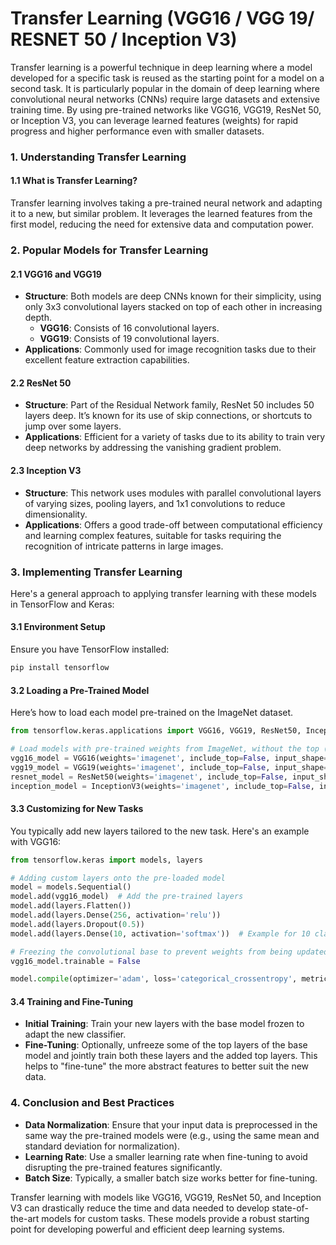 # Transfer Learning (VGG16 / VGG 19/ RESNET 50 / Inception V3)

Transfer learning is a powerful technique in deep learning where a model developed for a specific task is reused as the starting point for a model on a second task. It is particularly popular in the domain of deep learning where convolutional neural networks (CNNs) require large datasets and extensive training time. By using pre-trained networks like VGG16, VGG19, ResNet 50, or Inception V3, you can leverage learned features (weights) for rapid progress and higher performance even with smaller datasets.

### 1. **Understanding Transfer Learning**

#### **1.1 What is Transfer Learning?**
Transfer learning involves taking a pre-trained neural network and adapting it to a new, but similar problem. It leverages the learned features from the first model, reducing the need for extensive data and computation power.

### 2. **Popular Models for Transfer Learning**

#### **2.1 VGG16 and VGG19**
- **Structure**: Both models are deep CNNs known for their simplicity, using only 3x3 convolutional layers stacked on top of each other in increasing depth. 
  - **VGG16**: Consists of 16 convolutional layers.
  - **VGG19**: Consists of 19 convolutional layers.
- **Applications**: Commonly used for image recognition tasks due to their excellent feature extraction capabilities.

#### **2.2 ResNet 50**
- **Structure**: Part of the Residual Network family, ResNet 50 includes 50 layers deep. It’s known for its use of skip connections, or shortcuts to jump over some layers.
- **Applications**: Efficient for a variety of tasks due to its ability to train very deep networks by addressing the vanishing gradient problem.

#### **2.3 Inception V3**
- **Structure**: This network uses modules with parallel convolutional layers of varying sizes, pooling layers, and 1x1 convolutions to reduce dimensionality.
- **Applications**: Offers a good trade-off between computational efficiency and learning complex features, suitable for tasks requiring the recognition of intricate patterns in large images.

### 3. **Implementing Transfer Learning**

Here's a general approach to applying transfer learning with these models in TensorFlow and Keras:

#### **3.1 Environment Setup**
Ensure you have TensorFlow installed:
```bash
pip install tensorflow
```

#### **3.2 Loading a Pre-Trained Model**
Here’s how to load each model pre-trained on the ImageNet dataset.

```python
from tensorflow.keras.applications import VGG16, VGG19, ResNet50, InceptionV3

# Load models with pre-trained weights from ImageNet, without the top (fully connected) layers
vgg16_model = VGG16(weights='imagenet', include_top=False, input_shape=(224, 224, 3))
vgg19_model = VGG19(weights='imagenet', include_top=False, input_shape=(224, 224, 3))
resnet_model = ResNet50(weights='imagenet', include_top=False, input_shape=(224, 224, 3))
inception_model = InceptionV3(weights='imagenet', include_top=False, input_shape=(299, 299, 3))
```

#### **3.3 Customizing for New Tasks**
You typically add new layers tailored to the new task. Here's an example with VGG16:

```python
from tensorflow.keras import models, layers

# Adding custom layers onto the pre-loaded model
model = models.Sequential()
model.add(vgg16_model)  # Add the pre-trained layers
model.add(layers.Flatten())
model.add(layers.Dense(256, activation='relu'))
model.add(layers.Dropout(0.5))
model.add(layers.Dense(10, activation='softmax'))  # Example for 10 classes

# Freezing the convolutional base to prevent weights from being updated during training
vgg16_model.trainable = False

model.compile(optimizer='adam', loss='categorical_crossentropy', metrics=['accuracy'])
```

#### **3.4 Training and Fine-Tuning**
- **Initial Training**: Train your new layers with the base model frozen to adapt the new classifier.
- **Fine-Tuning**: Optionally, unfreeze some of the top layers of the base model and jointly train both these layers and the added top layers. This helps to "fine-tune" the more abstract features to better suit the new data.

### 4. **Conclusion and Best Practices**

- **Data Normalization**: Ensure that your input data is preprocessed in the same way the pre-trained models were (e.g., using the same mean and standard deviation for normalization).
- **Learning Rate**: Use a smaller learning rate when fine-tuning to avoid disrupting the pre-trained features significantly.
- **Batch Size**: Typically, a smaller batch size works better for fine-tuning.

Transfer learning with models like VGG16, VGG19, ResNet 50, and Inception V3 can drastically reduce the time and data needed to develop state-of-the-art models for custom tasks. These models provide a robust starting point for developing powerful and efficient deep learning systems.
